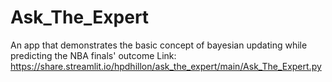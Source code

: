 # Ask_The_Expert
An app that demonstrates the basic concept of bayesian updating while predicting the NBA finals' outcome
Link: https://share.streamlit.io/hpdhillon/ask_the_expert/main/Ask_The_Expert.py
